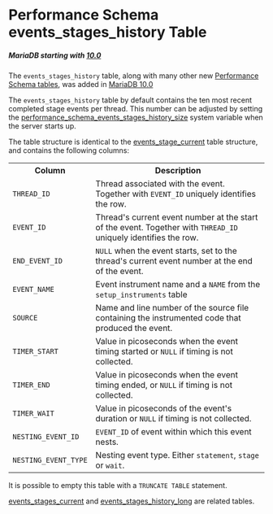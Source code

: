 # Performance Schema events_stages_history Table

##### MariaDB starting with [10.0](/kb/en/what-is-mariadb-100/)

The `events_stages_history` table, along with many other new [Performance Schema tables](/sql-statements-structure/sql-statements/administrative-sql-statements/system-tables/performance-schema/performance-schema-tables/list-of-performance-schema-tables/), was added in [MariaDB 10.0](/kb/en/what-is-mariadb-100/)

The `events_stages_history` table by default contains the ten most recent completed stage events per thread. This number can be adjusted by setting the [performance_schema_events_stages_history_size](/kb/en/performance-schema-system-variables/#performance_schema_events_stages_history_size) system variable when the server starts up.

The table structure is identical to the [events_stage_current](/sql-statements-structure/sql-statements/administrative-sql-statements/system-tables/performance-schema/performance-schema-tables/performance-schema-events_stages_current-table/) table structure, and contains the following columns:

<table><tbody><tr><th>Column</th><th>Description</th></tr>
<tr><td><code>THREAD_ID</code></td><td>Thread associated with the event. Together with <code>EVENT_ID</code> uniquely identifies the row.</td></tr>
<tr><td><code>EVENT_ID</code></td><td>Thread's current event number at the start of the event. Together with <code>THREAD_ID</code> uniquely identifies the row.</td></tr>
<tr><td><code>END_EVENT_ID</code></td><td><code>NULL</code> when the event starts, set to the thread's current event number at the end of the event.</td></tr>
<tr><td><code>EVENT_NAME</code></td><td>Event instrument name and a <code>NAME</code> from the <code>setup_instruments</code> table</td></tr>
<tr><td><code>SOURCE</code></td><td>Name and line number of the source file containing the instrumented code that produced the event.</td></tr>
<tr><td><code>TIMER_START</code></td><td>Value in picoseconds when the event timing started or <code>NULL</code> if timing is not collected.</td></tr>
<tr><td><code>TIMER_END</code></td><td>Value in picoseconds when the event timing ended, or <code>NULL</code> if timing is not collected.</td></tr>
<tr><td><code>TIMER_WAIT</code></td><td>Value in picoseconds of the event's duration or <code>NULL</code> if timing is not collected.</td></tr>
<tr><td><code>NESTING_EVENT_ID</code></td><td><code>EVENT_ID</code> of event within which this event nests.</td></tr>
<tr><td><code>NESTING_EVENT_TYPE</code></td><td>Nesting event type. Either <code>statement</code>, <code>stage</code> or <code>wait</code>.</td></tr>
</tbody></table>

It is possible to empty this table with a `TRUNCATE TABLE` statement.

[events_stages_current](/sql-statements-structure/sql-statements/administrative-sql-statements/system-tables/performance-schema/performance-schema-tables/performance-schema-events_stages_current-table/) and [events_stages_history_long](/sql-statements-structure/sql-statements/administrative-sql-statements/system-tables/performance-schema/performance-schema-tables/performance-schema-events_stages_history_long-table/) are related tables.